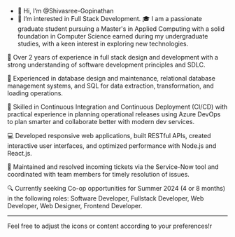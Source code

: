 - 👋 Hi, I’m @Shivasree-Gopinathan
- 👀 I’m interested in Full Stack Development.
🎓 I am a passionate graduate student pursuing a Master's in Applied Computing with a solid foundation in Computer Science earned during my undergraduate studies, with a keen interest in exploring new technologies.

💼 Over 2 years of experience in full stack design and development with a strong understanding of software development principles and SDLC.

💾 Experienced in database design and maintenance, relational database management systems, and SQL for data extraction, transformation, and loading operations.

🔄 Skilled in Continuous Integration and Continuous Deployment (CI/CD) with practical experience in planning operational releases using Azure DevOps to plan smarter and collaborate better with modern dev services.

💻 Developed responsive web applications, built RESTful APIs, created interactive user interfaces, and optimized performance with Node.js and React.js.

🔧 Maintained and resolved incoming tickets via the Service-Now tool and coordinated with team members for timely resolution of issues.

🔍 Currently seeking Co-op opportunities for Summer 2024 (4 or 8 months) in the following roles: Software Developer, Fullstack Developer, Web Developer, Web Designer, Frontend Developer.

---

Feel free to adjust the icons or content according to your preferences!r
<!---
Shivasree-Gopinathan/Shivasree-Gopinathan is a ✨ special ✨ repository because its `README.md` (this file) appears on your GitHub profile.
You can click the Preview link to take a look at your changes.
--->
